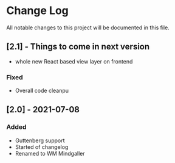 # Change Log
All notable changes to this project will be documented in this file.
 
## [2.1] - Things to come in next version
  
- whole new React based view layer on frontend
 
### Fixed
 
- Overall code cleanpu
 
## [2.0] - 2021-07-08
 
### Added
 
- Guttenberg support
- Started of changelog
- Renamed to WM Mindgaller